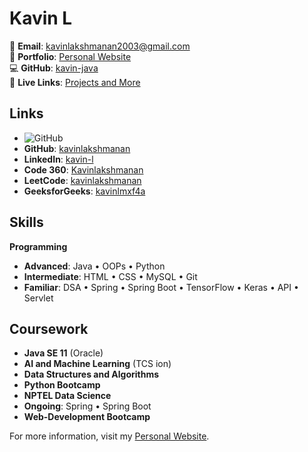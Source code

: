 # Kavin L

📧 **Email**: [kavinlakshmanan2003@gmail.com](mailto:kavinlakshmanan2003@gmail.com)  
🔗 **Portfolio**: [Personal Website](https://kavinlakshmanan.github.io/College_Module/)  
💻 **GitHub**: [kavin-java](https://github.com/kavinlakshmanan)  
🔗 **Live Links**: [Projects and More](https://kavinlakshmanan.github.io/College_Module/)


## Links

- ![GitHub](https://creazilla-store.fra1.digitaloceanspaces.com/icons/7914417/github-icon-original.svg)
-  **GitHub**: [kavinlakshmanan](https://github.com/kavinlakshmanan)
-  **LinkedIn**: [kavin-l](https://www.linkedin.com/in/kavin-l-0a5b58214/)
-  **Code 360**: [Kavinlakshmanan](https://www.naukri.com/code360/profile/Kavinlakshmanan)
-   **LeetCode**: [kavinlakshmanan](https://leetcode.com/u/kavinlakshmanan/)
-    **GeeksforGeeks**: [kavinlmxf4a](https://www.geeksforgeeks.org/user/kavinlmxf4a/)




## Skills



**Programming**  
- **Advanced**: Java • OOPs • Python  
- **Intermediate**: HTML • CSS • MySQL • Git  
- **Familiar**: DSA • Spring • Spring Boot • TensorFlow • Keras • API • Servlet


## Coursework


- **Java SE 11** (Oracle) 
- **AI and Machine Learning** (TCS ion) 
- **Data Structures and Algorithms** 
- **Python Bootcamp** 
- **NPTEL Data Science** 
- **Ongoing**: Spring • Spring Boot 
- **Web-Development Bootcamp**



For more information, visit my [Personal Website](https://kavinlakshmanan.github.io/College_Module/).
